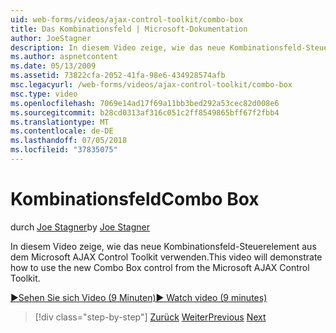 ```yaml
---
uid: web-forms/videos/ajax-control-toolkit/combo-box
title: Das Kombinationsfeld | Microsoft-Dokumentation
author: JoeStagner
description: In diesem Video zeige, wie das neue Kombinationsfeld-Steuerelement aus dem Microsoft AJAX Control Toolkit verwenden.
ms.author: aspnetcontent
ms.date: 05/13/2009
ms.assetid: 73822cfa-2052-41fa-98e6-434928574afb
msc.legacyurl: /web-forms/videos/ajax-control-toolkit/combo-box
msc.type: video
ms.openlocfilehash: 7069e14ad17f69a11bb3bed292a53cec82d008e6
ms.sourcegitcommit: b28cd0313af316c051c2ff8549865bff67f2fbb4
ms.translationtype: MT
ms.contentlocale: de-DE
ms.lasthandoff: 07/05/2018
ms.locfileid: "37835075"
---
```

<a name="combo-box"></a><span data-ttu-id="109b3-103">Kombinationsfeld</span><span class="sxs-lookup"><span data-stu-id="109b3-103">Combo Box</span></span>
====================
<span data-ttu-id="109b3-104">durch [Joe Stagner](https://github.com/JoeStagner)</span><span class="sxs-lookup"><span data-stu-id="109b3-104">by [Joe Stagner](https://github.com/JoeStagner)</span></span>

<span data-ttu-id="109b3-105">In diesem Video zeige, wie das neue Kombinationsfeld-Steuerelement aus dem Microsoft AJAX Control Toolkit verwenden.</span><span class="sxs-lookup"><span data-stu-id="109b3-105">This video will demonstrate how to use the new Combo Box control from the Microsoft AJAX Control Toolkit.</span></span>

[<span data-ttu-id="109b3-106">&#9654;Sehen Sie sich Video (9 Minuten)</span><span class="sxs-lookup"><span data-stu-id="109b3-106">&#9654; Watch video (9 minutes)</span></span>](https://channel9.msdn.com/Blogs/ASP-NET-Site-Videos/combo-box)

> [!div class="step-by-step"]
> <span data-ttu-id="109b3-107">[Zurück](color-picker.md)
> [Weiter](editor-control.md)</span><span class="sxs-lookup"><span data-stu-id="109b3-107">[Previous](color-picker.md)
[Next](editor-control.md)</span></span>
